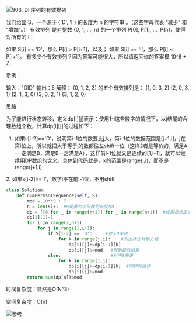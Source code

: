 ![903. DI 序列的有效排列](https://leetcode-cn.com/problems/valid-permutations-for-di-sequence/)

我们给出 S，一个源于 {'D', 'I'} 的长度为 n 的字符串 。（这些字母代表 “减少” 和 “增加”。）
有效排列 是对整数 {0, 1, ..., n} 的一个排列 P[0], P[1], ..., P[n]，使得对所有的 i：

如果 S[i] == 'D'，那么 P[i] > P[i+1]，以及；
如果 S[i] == 'I'，那么 P[i] < P[i+1]。
有多少个有效排列？因为答案可能很大，所以请返回你的答案模 10^9 + 7.

 

示例：

输入："DID"
输出：5
解释：
(0, 1, 2, 3) 的五个有效排列是：
(1, 0, 3, 2)
(2, 0, 3, 1)
(2, 1, 3, 0)
(3, 0, 2, 1)
(3, 1, 2, 0)

思路：

为了能进行状态转移，定义dp[i][j]表示：使用1-i这些数字的情况下，以j结尾的合理数组个数，计算dp[i][j]的过程如下：

1. 如果s[i-2]=='D'，说明第i-1位的数要比j大，第i-1位的数据范围是[j+1,i]，j在第i位上，所以就把大于等于j的数都往左shift一位（这样2者是等价的，满足A一
定满足B，满足B一定满足A），这样前i-1位就又是连续的[1,i-1]，就可以继续用DP数组的含义。具体到代码就是，k的范围是range(j,i)，而不是range(j+1,i)

2. 如果s[i-2]=='I'，数字i不在前i-1位，不用shift

```py
class Solution:
    def numPermsDISequence(self, S):
        mod = 10**9 + 7
        n = len(S)+1  #n设置为字符数列长度加1
        dp = [[0 for _ in range(n+1)] for _ in range(n+1)]  #设置状态定义
        dp[1][1]=1
        for i in range(2,n+1):    
            for j in range(1,i+1):
                if S[i-2] == 'D':     #对于D来说
                    for k in range(j,i):    #列出状态转移方程
                        dp[i][j]+=dp[i-1][k]  
                        dp[i][j]%=mod   #得到最后结果
                else:                   #对于I来说
                    for k in range(1,j):
                        dp[i][j]+=dp[i-1][k]  #同样的操作
                        dp[i][j]%=mod
        return sum(dp[n])%mod   
```
时间复杂度：显然是O(N^3)

空间复杂度：O(n)


![参考](https://blog.csdn.net/zjucor/article/details/82557070)
